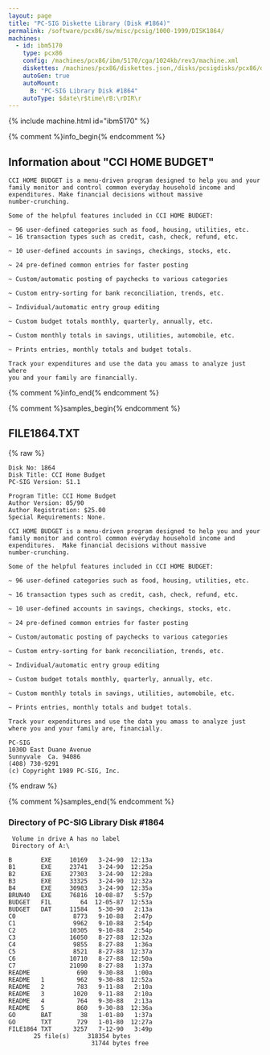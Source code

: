 ```yaml
---
layout: page
title: "PC-SIG Diskette Library (Disk #1864)"
permalink: /software/pcx86/sw/misc/pcsig/1000-1999/DISK1864/
machines:
  - id: ibm5170
    type: pcx86
    config: /machines/pcx86/ibm/5170/cga/1024kb/rev3/machine.xml
    diskettes: /machines/pcx86/diskettes.json,/disks/pcsigdisks/pcx86/diskettes.json
    autoGen: true
    autoMount:
      B: "PC-SIG Library Disk #1864"
    autoType: $date\r$time\rB:\rDIR\r
---
```


{% include machine.html id="ibm5170" %}

{% comment %}info_begin{% endcomment %}

## Information about "CCI HOME BUDGET"

    CCI HOME BUDGET is a menu-driven program designed to help you and your
    family monitor and control common everyday household income and
    expenditures. Make financial decisions without massive
    number-crunching.
    
    Some of the helpful features included in CCI HOME BUDGET:
    
    ~ 96 user-defined categories such as food, housing, utilities, etc.
    ~ 16 transaction types such as credit, cash, check, refund, etc.
    
    ~ 10 user-defined accounts in savings, checkings, stocks, etc.
    
    ~ 24 pre-defined common entries for faster posting
    
    ~ Custom/automatic posting of paychecks to various categories
    
    ~ Custom entry-sorting for bank reconciliation, trends, etc.
    
    ~ Individual/automatic entry group editing
    
    ~ Custom budget totals monthly, quarterly, annually, etc.
    
    ~ Custom monthly totals in savings, utilities, automobile, etc.
    
    ~ Prints entries, monthly totals and budget totals.
    
    Track your expenditures and use the data you amass to analyze just where
    you and your family are financially.
{% comment %}info_end{% endcomment %}

{% comment %}samples_begin{% endcomment %}

## FILE1864.TXT

{% raw %}
```
Disk No: 1864                                                           
Disk Title: CCI Home Budget                                             
PC-SIG Version: S1.1                                                    
                                                                        
Program Title: CCI Home Budget                                          
Author Version: 05/90                                                   
Author Registration: $25.00                                             
Special Requirements: None.                                             
                                                                        
CCI HOME BUDGET is a menu-driven program designed to help you and your  
family monitor and control common everyday household income and         
expenditures.  Make financial decisions without massive                 
number-crunching.                                                       
                                                                        
Some of the helpful features included in CCI HOME BUDGET:               
                                                                        
~ 96 user-defined categories such as food, housing, utilities, etc.     
                                                                        
~ 16 transaction types such as credit, cash, check, refund, etc.        
                                                                        
~ 10 user-defined accounts in savings, checkings, stocks, etc.          
                                                                        
~ 24 pre-defined common entries for faster posting                      
                                                                        
~ Custom/automatic posting of paychecks to various categories           
                                                                        
~ Custom entry-sorting for bank reconciliation, trends, etc.            
                                                                        
~ Individual/automatic entry group editing                              
                                                                        
~ Custom budget totals monthly, quarterly, annually, etc.               
                                                                        
~ Custom monthly totals in savings, utilities, automobile, etc.         
                                                                        
~ Prints entries, monthly totals and budget totals.                     
                                                                        
Track your expenditures and use the data you amass to analyze just      
where you and your family are, financially.                             
                                                                        
PC-SIG                                                                  
1030D East Duane Avenue                                                 
Sunnyvale  Ca. 94086                                                    
(408) 730-9291                                                          
(c) Copyright 1989 PC-SIG, Inc.                                         
```
{% endraw %}

{% comment %}samples_end{% endcomment %}

### Directory of PC-SIG Library Disk #1864

     Volume in drive A has no label
     Directory of A:\

    B        EXE     10169   3-24-90  12:13a
    B1       EXE     23741   3-24-90  12:25a
    B2       EXE     27303   3-24-90  12:28a
    B3       EXE     33325   3-24-90  12:32a
    B4       EXE     30983   3-24-90  12:35a
    BRUN40   EXE     76816  10-08-87   5:57p
    BUDGET   FIL        64  12-05-87  12:53a
    BUDGET   DAT     11584   5-30-90   2:13a
    C0                8773   9-10-88   2:47p
    C1                9962   9-10-88   2:54p
    C2               10305   9-10-88   2:54p
    C3               16050   8-27-88  12:32a
    C4                9855   8-27-88   1:36a
    C5                8521   8-27-88  12:37a
    C6               10710   8-27-88  12:50a
    C7               21090   8-27-88   1:37a
    README             690   9-30-88   1:00a
    README   1         962   9-30-88  12:52a
    README   2         783   9-11-88   2:10a
    README   3        1020   9-11-88   2:10a
    README   4         764   9-30-88   2:13a
    README   5         860   9-30-88  12:36a
    GO       BAT        38   1-01-80   1:37a
    GO       TXT       729   1-01-80  12:27a
    FILE1864 TXT      3257   7-12-90   3:49p
           25 file(s)     318354 bytes
                           31744 bytes free
